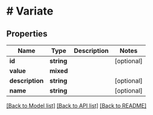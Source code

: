 # # Variate

## Properties

Name | Type | Description | Notes
------------ | ------------- | ------------- | -------------
**id** | **string** |  | [optional]
**value** | **mixed** |  |
**description** | **string** |  | [optional]
**name** | **string** |  | [optional]

[[Back to Model list]](../../README.md#models) [[Back to API list]](../../README.md#endpoints) [[Back to README]](../../README.md)
